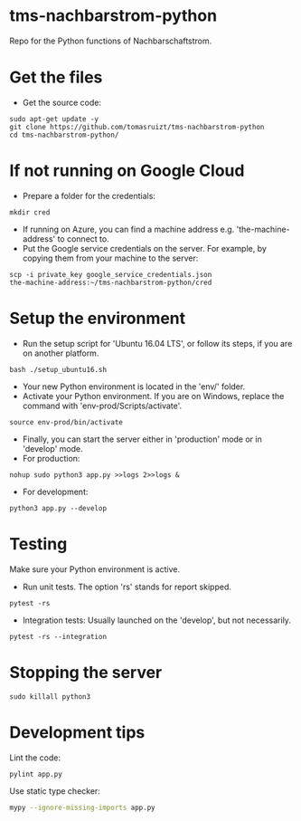 # tms-nachbarstrom-python
Repo for the Python functions of Nachbarschaftstrom.
# Get the files
* Get the source code:
````commandline
sudo apt-get update -y
git clone https://github.com/tomasruizt/tms-nachbarstrom-python
cd tms-nachbarstrom-python/
````

# If not running on Google Cloud
* Prepare a folder for the credentials:
````commandline
mkdir cred
````
* If running on Azure, you can find a machine address e.g. 
'the-machine-address' to connect to. 
* Put the Google service credentials on the server. For example, by copying 
them from your machine to the server:
````commandline
scp -i private_key google_service_credentials.json 
the-machine-address:~/tms-nachbarstrom-python/cred
````
# Setup the environment
* Run the setup script for 'Ubuntu 16.04 LTS', or follow its steps, if you are
 on another platform.
````commandline
bash ./setup_ubuntu16.sh
````
* Your new Python environment is located in the 'env/' folder.
* Activate your Python environment. If you are on Windows,
replace the command with 'env-prod/Scripts/activate'.
```commandline 
source env-prod/bin/activate
```

* Finally, you can start the server either in 'production' mode or in 
'develop' mode.
* For production:
```commandline
nohup sudo python3 app.py >>logs 2>>logs &
```
* For development:
````commandline
python3 app.py --develop
````

# Testing
Make sure your Python environment is active.
* Run unit tests. The option 'rs' stands for report skipped.
````commandline
pytest -rs
````
* Integration tests: Usually launched on the 'develop', but not necessarily.
```commandline
pytest -rs --integration
```

# Stopping the server
```commandline
sudo killall python3
```

# Development tips
Lint the code:
````bash
pylint app.py
````
Use static type checker:
````bash
mypy --ignore-missing-imports app.py
````